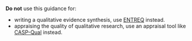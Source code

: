 **Do not** use this guidance for:

* writing a qualitative evidence synthesis, use [ENTREQ](https://www.equator-network.org/reporting-guidelines/entreq/) instead.
* appraising the quality of qualitative research, use an appraisal tool like [CASP-Qual](https://www.google.com) instead.
<!-- anything else? -->